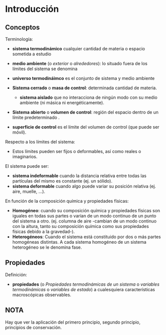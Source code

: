 # Introducción
## Conceptos
Terminología:

- **sistema termodinámico** cualquier cantidad de materia o espacio sometida a estudio
- **medio ambiente** (o *exterior* o *alrededores*): lo situado fuera de los límites del sistema se denomina
- **universo termodináimco** es el conjunto de sistema y medio ambiente
- **Sistema cerrado** o **masa de control**: determinada cantidad de materia.
    - **sistema aislado** que no interacciona de ningún modo con su medio ambiente (ni másica ni energéticamente).

- **Sistema abierto** o **volumen de control**: región del espacio dentro de un límite predeterminado .

- **superficie de control** es el límite del volumen de control (que puede ser móvil).

Respecto a los límites del sistema:

- Estos límites pueden ser fijos o deformables, así como reales o imaginarios.

El sistema puede ser:

-   **sistema indeformable** cuando la distancia relativa entre todas las partículas del mismo es constante (ej. un sólido).
-   **sistema deformable** cuando algo puede variar su posición relativa (ej. aire, muelle, …).

En función de la composición química y propiedades físicas:

-   **Homogéneo**: cuando su composición química y propiedades físicas son iguales en todas sus partes o varían de un modo continuo de un punto del sistema a otro. (ej. columna de aire -cambian de un modo continuo con la altura, tanto su composición química como sus propiedades físicas debido a la gravedad-).
-   **Heterogéneos**: Cuando el sistema está constituido por dos o más partes homogéneas distintas. A cada sistema homogéneo de un sistema heterogéneo se le denomina fase.

## Propiedades
Definición:

- **propiedades** (o *Propiedades termodinámicas de un sistema* o *variables termodinámicas* o *variables de estado*) a cualesquiera características macroscópicas observables.

## NOTA
Hay que ver la aplicación del primero principio, segundo principio, principios de conservación.
